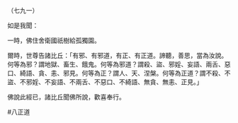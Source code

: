 （七九一）

如是我聞：

一時，佛住舍衛國祇樹給孤獨園。

爾時，世尊告諸比丘：「有邪、有邪道，有正、有正道。諦聽，善思，當為汝說。何等為邪？謂地獄、畜生、餓鬼。何等為邪道？謂殺、盜、邪婬、妄語、兩舌、惡口、綺語、貪、恚、邪見。何等為正？謂人、天、涅槃。何等為正道？謂不殺、不盜、不邪婬、不妄語、不兩舌、不惡口、不綺語、無貪、無恚、正見。」

佛說此經已，諸比丘聞佛所說，歡喜奉行。



#八正道
